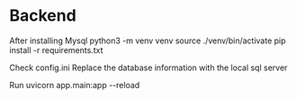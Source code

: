 # Backend

After installing Mysql
python3 -m venv venv
source ./venv/bin/activate
pip install -r requirements.txt

Check config.ini
Replace the database information with the local sql server

Run uvicorn app.main:app --reload
